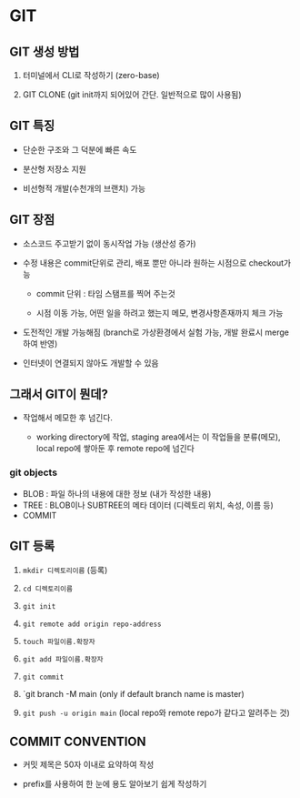 # GIT

## GIT 생성 방법

1. 터미널에서 CLI로 작성하기 (zero-base)

2. GIT CLONE (git init까지 되어있어 간단. 일반적으로 많이 사용됨)


## GIT 특징

- 단순한 구조와 그 덕분에 빠른 속도

- 분산형 저장소 지원

- 비선형적 개발(수천개의 브랜치) 가능


## GIT 장점

- 소스코드 주고받기 없이 동시작업 가능 (생산성 증가)

- 수정 내용은 commit단위로 관리, 배포 뿐만 아니라 원하는 시점으로 checkout가능

	- commit 단위 : 타임 스탬프를 찍어 주는것
	
	- 시점 이동 가능, 어떤 일을 하려고 했는지 메모, 변경사항존재까지 체크 가능

- 도전적인 개발 가능해짐 (branch로 가상환경에서 실험 가능, 개발 완료시 merge하여 반영)

- 인터넷이 연결되지 않아도 개발할 수 있음

## 그래서 GIT이 뭔데?

- 작업해서 메모한 후 넘긴다.

	- working directory에 작업, staging area에서는 이 작업들을 분류(메모), local repo에 쌓아둔 후 remote repo에 넘긴다


### git objects

- BLOB : 파일 하나의 내용에 대한 정보 (내가 작성한 내용)
- TREE : BLOB이나 SUBTREE의 메타 데이터 (디렉토리 위치, 속성, 이름 등)
- COMMIT


## GIT 등록

1. `mkdir 디렉토리이름` (등록)

2. `cd 디렉토리이름`

3. `git init`

4. `git remote add origin repo-address`

5. `touch 파일이름.확장자`

6. `git add 파일이름.확장자`

7. `git commit`

8. `git branch -M main (only if default branch name is master)

9. `git push -u origin main` (local repo와 remote repo가 같다고 알려주는 것)

## COMMIT CONVENTION

- 커밋 제목은 50자 이내로 요약하여 작성

- prefix를 사용하여 한 눈에 용도 알아보기 쉽게 작성하기
 

